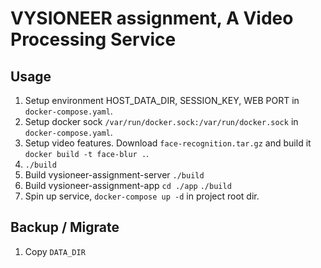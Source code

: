 # VYSIONEER assignment, A Video Processing Service

## Usage

1. Setup environment HOST_DATA_DIR, SESSION_KEY, WEB PORT in `docker-compose.yaml`. 
2. Setup docker sock `/var/run/docker.sock:/var/run/docker.sock` in `docker-compose.yaml`.
3. Setup video features.
Download `face-recognition.tar.gz` and build it `docker build -t face-blur .`.
3. `./build`
4. Build vysioneer-assignment-server `./build`
5. Build vysioneer-assignment-app `cd ./app` `./build`
6. Spin up service, `docker-compose up -d` in project root dir.

## Backup / Migrate

1. Copy `DATA_DIR`


